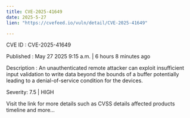 ```yaml
---
title: CVE-2025-41649
date: 2025-5-27
lien: "https://cvefeed.io/vuln/detail/CVE-2025-41649"

---
```


CVE ID : CVE-2025-41649

Published :  May 27
2025
9:15 a.m. | 6 hours
8 minutes ago

Description : An unauthenticated remote attacker can exploit insufficient input validation to write data beyond the bounds of a buffer
potentially leading to a denial-of-service condition for the devices.

Severity: 7.5 | HIGH

Visit the link for more details
such as CVSS details
affected products
timeline
and more...
